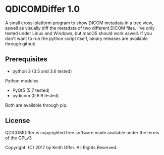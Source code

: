 QDICOMDiffer 1.0
=================

A small cross-platform program to show DICOM metadata in a tree view, aswell as visually diff the metadata of two different DICOM files. I've only tested under Linux and Windows, but macOS should work aswell. If you don't want to run the python script itself, binary releases are available through github. 

Prerequisites
-------
- python 3 (3.5 and 3.6 tested)

Python modules
- PyQt5 (5.7 tested)
- pydicom (0.9.9 tested)

Both are available through pip. 

License
-------

QDICOMDiffer is copyrighted free software made available under the terms of the GPLv3

Copyright: (C) 2017 by Keith Offer. All Rights Reserved.